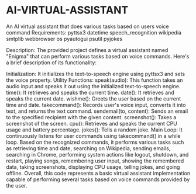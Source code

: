# AI-VIRTUAL-ASSISTANT
An AI virtual assistant that does various tasks based on users voice command 
Requirements:
 pyttsx3
 datetime
 speech_recognition 
 wikipedia
 smtplib
 webbrowser
 os
 pyautogui
 psutil
 pyjokes


Description:
The provided project defines a virtual assistant named "Enigma" that can perform various tasks based on voice commands. Here's a brief description of its functionality:

Initialization: It initializes the text-to-speech engine using pyttsx3 and sets the voice property.
Utility Functions:
speak(audio): This function takes an audio input and speaks it out using the initialized text-to-speech engine.
time(): It retrieves and speaks the current time.
date(): It retrieves and speaks the current date.
wishme(): Greets the user based on the current time and date.
takecommand(): Records user's voice input, converts it into text, and returns the text command.
sendemail(to, content): Sends an email to the specified recipient with the given content.
screenshot(): Takes a screenshot of the screen.
cpu(): Retrieves and speaks the current CPU usage and battery percentage.
jokes(): Tells a random joke.
Main Loop:
It continuously listens for user commands using takecommand() in a while loop.
Based on the recognized commands, it performs various tasks such as retrieving time and date, searching on Wikipedia, sending emails, searching in Chrome, performing system actions like logout, shutdown, and restart, playing songs, remembering user input, showing the remembered data, taking screenshots, displaying CPU usage, telling jokes, and going offline.
Overall, this code represents a basic virtual assistant implementation capable of performing several tasks based on voice commands provided by the user.






